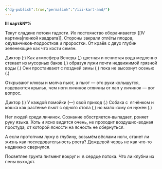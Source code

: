 ```yaml
---
{"dg-publish":true,"permalink":"/iii-kart-and/"}
---
```


**III карт&№%**

Текут сладкие потоки гадости.
Их постоянство оборачивается [[IV картина\|пенкой квадрата]],
Стороны закрали отлёты плодов, одуванчиков-подростков и
проростки. От краёв с двух глубин зеленеющие как что
кости семян.

Диктор (:) Как атмосфера Венеры (,) цветная и пенистая вода медленно стекает из мусорных баков (,) образуя лужи почти недвижимой грязной воды (.) Они простаивают с поздней зимы (,) пока не высохнут осенью (.)

Открывают клювы и молча пьют, а пьют —
это руки колышутся, издеваются крылья,
чем ноги личинок отличны от лап у личинок — вот вопрос.

Диктор (:) У каждой помойки (—) свой приход (.) Собака с  ягнёнком и кошка как растенье пьют с одного стола (,) но мало кому он нужен (.)

Нет людей среди личинок. Сознание обостряется-выпадает, роняет руку языка. Хоть и ясно видится очень, не проходит воздушно-водная простуда, от которой ясности на ясность не обернуться.

А если протопчим лужу в глубину, возьмём
вёслами ноги,
станет ли жизнь как последовательность роста?
Дождевой червь не как что-то недвижно свернулся.

Посветлее грунта пигмент вокруг и 
в сердце потока.
Что ли клубни из пены выходят.